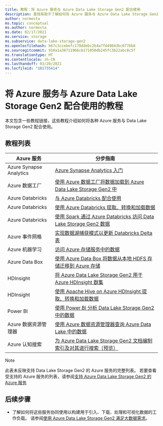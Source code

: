 ```yaml
---
title: 教程：将 Azure 服务与 Azure Data Lake Storage Gen2 配合使用
description: 查找有助于了解如何将 Azure 服务与 Azure Data Lake Storage Gen2 配合使用的教程。
author: normesta
ms.topic: conceptual
ms.author: normesta
ms.date: 02/17/2021
ms.service: storage
ms.subservice: data-lake-storage-gen2
ms.openlocfilehash: b67c3ccebefc178ddebc2b4a7fd49043bc0776b8
ms.sourcegitcommit: 910a1a38711966cb171050db245fc3b22abc8c5f
ms.translationtype: HT
ms.contentlocale: zh-CN
ms.lasthandoff: 03/20/2021
ms.locfileid: "101735414"
---
```

# <a name="tutorials-that-use-azure-services-with-azure-data-lake-storage-gen2"></a>将 Azure 服务与 Azure Data Lake Storage Gen2 配合使用的教程

本文包含一些教程链接，这些教程介绍如何将各种 Azure 服务与 Data Lake Storage Gen2 配合使用。 

## <a name="list-of-tutorials"></a>教程列表

| Azure 服务 | 分步指南 | 
|---------------|-------------------|
| Azure Synapse Analytics | [Azure Synapse Analytics 入门](../../synapse-analytics/get-started.md) |
| Azure 数据工厂 | [使用 Azure 数据工厂将数据加载到 Azure Data Lake Storage Gen2 中](../../data-factory/load-azure-data-lake-storage-gen2.md) |
| Azure Databricks | [与 Azure Databricks 配合使用](https://docs.azuredatabricks.net/data/data-sources/azure/azure-datalake-gen2.html) |
| Azure Databricks | [使用 Azure Databricks 提取、转换和加载数据](/azure/databricks/scenarios/databricks-extract-load-sql-data-warehouse) |
| Azure Databricks | [使用 Spark 通过 Azure Databricks 访问 Data Lake Storage Gen2 数据](data-lake-storage-use-databricks-spark.md)|
| Azure 事件网格 | [实现数据湖捕获模式以更新 Databricks Delta 表](data-lake-storage-events.md) |
| Azure 机器学习 | [访问 Azure 存储服务中的数据](../../machine-learning/how-to-access-data.md) |
| Azure Data Box | [使用 Azure Data Box 将数据从本地 HDFS 存储迁移到 Azure 存储](data-lake-storage-migrate-on-premises-hdfs-cluster.md) |
| HDInsight | [将 Azure Data Lake Storage Gen2 用于 Azure HDInsight 群集](../../hdinsight/hdinsight-hadoop-use-data-lake-storage-gen2.md) |
| HDInsight | [使用 Apache Hive on Azure HDInsight 提取、转换和加载数据](data-lake-storage-tutorial-extract-transform-load-hive.md) |
| Power BI | [使用 Power BI 分析 Data Lake Storage Gen2 中的数据](/power-query/connectors/datalakestorage) |
| Azure 数据资源管理器 | [使用 Azure 数据资源管理器查询 Azure Data Lake 中的数据](/azure/data-explorer/data-lake-query-data) |
| Azure 认知搜索 | [为 Azure Data Lake Storage Gen2 文档编制索引及对其进行搜索（预览）](../../search/search-howto-index-azure-data-lake-storage.md) |

> [!NOTE]
> 此表未反映支持 Data Lake Storage Gen2 的 Azure 服务的完整列表。 若要查看受支持的 Azure 服务的列表，请参阅[支持 Azure Data Lake Storage Gen2 的 Azure 服务](data-lake-storage-supported-azure-services.md)

## <a name="next-steps"></a>后续步骤

- 了解如何将这些服务协同使用以构建用于引入、下载、处理和可视化数据的工作负载。 请参阅[使用 Azure Data Lake Storage Gen2 满足大数据需求](data-lake-storage-data-scenarios.md)。
